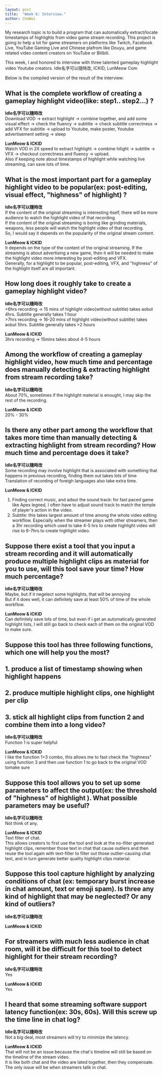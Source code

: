 ```yaml
---
layout: post
title:  "Week 6: Interview."
author: CheWei
---
```

My research topic is to build a program that can automatically extract/locate timestamps of highlights from video game stream recording.
This project is going to help a lot for game streamers on platforms like Twitch, Facebook Live, YouTube Gaming Live and Chinese plafrom like Douyu, and game related video content creators on YouTube or Bilibili.

This week, I and honored to interview with three talented gameplay highlight video Youtube creators. Idle名字可以隨時改, ICKID, LunMeow Com

Below is the compiled version of the result of the interview:


## What is the complete workflow of creating a gameplay highlight video(like: step1.. step2...) ?

**Idle名字可以隨時改**<br>
Download VOD -> extract highlight -> combine together, and add some visual effect -> check the fluency -> subtitle -> check subtitle correctness -> add VFX for subtitle -> upload to Youtube, make poster, Youtube advertisement setting -> sleep

**LunMeow & ICKID**<br>
Watch VOD in 2X speed to extract highlight -> combine hilight -> subtitle -> VFX -> checkout correctness and fluency -> upload.<br>
Also if keeping note about timestamps of highlight while watching live streaming, can save  lots of time.

## What is the most important part for a gameplay highlight video to be popular(ex: post-editing, visual effect, "highness" of highlight) ?

**Idle名字可以隨時改**<br>
If the content of the original streaming is interesting itself, there will be more audience to watch the highlight video of that recording.<br>
If the content of the original streaming is boring like grinding materials, weapons, less people will watch the highlight video of that recording.<br>
So, I would say it depends on the popularity of the original stream content.

**LunMeow & ICKID**<br>
It depends on the type of the content of the original streaming. If the streaming is about advertising a new game, then it will be needed to make the highlight video more interesting by post-editing and VFX.<br>
Generally, for a highlight to be popular, post-editing, VFX, and "highness" of the highlight itself are all important.

## How long does it roughly take to create a gameplay highlight video?

**Idle名字可以隨時改**<br>
&lt;6hrs recording  ->  15 mins of highlight video(without subtitle) takes aobut 4hrs. Subtitle generally takes 1 hour<br>
&gt;7hrs recording  ->  16-20 mins of highlight video(without subtitle) takes aobut 5hrs. Subtitle generally takes >2 hours

**LunMeow & ICKID**<br>
3hrs recording -> 15mins takes about 4-5 hours

## Among the workflow of creating a gameplay highlight video, how much time and percentage does manually detecting & extracting highlight from stream recording take?

**Idle名字可以隨時改**<br>
About 70%, sometimes if the highlight material is enought, I may skip the rest of the recording.

**LunMeow & ICKID**<br>
20% - 30%

## Is there any other part among the workflow that takes more time than manually detecting & extracting highlight from stream recording? How much time and percentage does it take?

**Idle名字可以隨時改**<br>
Some recording may involve highlight that is associated with something that happens in previous recording, finding them out takes lots of time<br>
Translation of recording of foreigh languages also take extra time.

**LunMeow & ICKID**<br>
1. Finding correct music, and adsut the sound track: for fast paced game like Apex legned, I often have to adjust sound track to match  the temple of player's action in the video.<br>
2. Subtile: this takes largest amount of time among the whole video editing workflow. Especially when the streamer plays with other streamers, then a 3hr recording which used to take 4-5 hrs to create highlight video will rise to 6-7hrs to create highlight video.

## Suppose there exist a tool that you input a stream recording and it will automatically produce multiple highlight clips as material for you to use, will this tool save your time? How much percentage?

**Idle名字可以隨時改**<br>
Maybe, but if it negelect  some highlights, that will be annoying<br>
But if it does well, it can definitely save at least 50% of time of the whole workflow.

**LunMeow & ICKID**<br>
Can definitely save lots of time, but even if i get an automatically generated highlight lists, I will still go back to check each of them on the original VOD to make sure.

## Suppose this tool has three following functions, which one will help you the most?
## 1. produce a list of timestamp showing when highlight happens
## 2. produce multiple highlight clips, one highlight per clip
## 3. stick all highlight clips from function 2 and combine them into a long video?

**Idle名字可以隨時改**<br>
Function 1 is super helpful

**LunMeow & ICKID**<br>
I like the function 1+3 combo, this allows me to fast check the "highness" using function 3 and then use function 1 to go back to the original VOD tomake sure

## Suppose this tool allows you to set up some parameters to affect the output(ex: the threshold of "highness" of highlight ). What possible parameters may be useful?

**Idle名字可以隨時改**<br>
Not think of any.

**LunMeow & ICKID**<br>
Text filter of chat.<br>
This allows creators to first use the tool and look at the no-filter generated highlight clips, remember those text in chat that cause outliers and then reuse the tool again with text-filter to filter out those outlier-causing chat text, and in turn generate better quality highlight clips material.

## Suppose this tool capture highlight by analyzing conditions of chat (ex: temporary burst increase in chat amount, text or emoji spam). Is three any kind of highlight that may be neglected? Or any kind of outliers?

**Idle名字可以隨時改**<br>


**LunMeow & ICKID**<br>


## For streamers with much less audience in chat room, will it be difficult for this tool to detect highlight for their stream recording?

**Idle名字可以隨時改**<br>
Yes

**LunMeow & ICKID**<br>
Yes

## I heard that some streaming software support latency function(ex: 30s, 60s). Will this screw up the time line in chat log?

**Idle名字可以隨時改**<br>
Not a big deal, most streamers will try to minimize the latency.

**LunMeow & ICKID**<br>
That will not be an issue because the chat's timeline will still be based on the timeline of the stream video.<br>
It is like both chat and the video are lated together, then they compensate.
The only issue will be when streamers  talik in chat.

